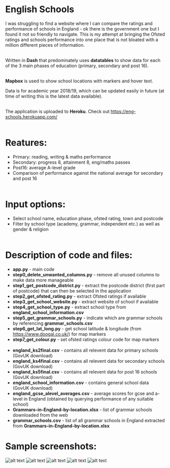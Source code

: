 # English Schools

I was struggling to find a website where I can compare the ratings and performance of schools in England - ok there is the government one but I found it not so friendly to navigate. This is my attempt at bringing the Ofsted ratings and schools performance into one place that is not bloated with a million different pieces of information.<br><br>

Written in **Dash** that predominately uses **datatables** to show data for each of the 3 main phases of education (primary, secondary and post 16).<br><br>

**Mapbox** is used to show school locations with markers and hover text.

Data is for academic year 2018/19, which can be updated easily in future (at time of writing this is the latest data available).<br><br>

The application is uploaded to **Heroku**. Check out https://eng-schools.herokuapp.com/<br><br>

# Reatures:
  - Primary: reading, writing & maths performance
  - Secondary: progress 8, attainment 8, eng/maths passes
  - Post16: average A-level grade
  - Comparison of performance against the national average for secondary and post 16<br><br>

# Input options:
- Select school name, education phase, ofsted rating, town and postcode
- Filter by school type (academy, grammar, independent etc.) as well as gender & religion<br><br>

# Description of code and files:
- **app.py** - main code
- **step0_delete_unwanted_columns.py** - remove all unused columns to make data more manageable
- **step1_get_postcode_district.py** - extract the postcode district (first part of postcode) that can then be selected in the application
- **step2_get_ofsted_rating.py** - extract Ofsted ratings if available
- **step3_get_school_website.py** - extract website of school if available 
- **step4_get_school_type.py** - extract school type from **england_school_information.csv**
- **step5_get_grammar_schools.py** - indicate which are grammar schools by referencing **grammar_schools.csv**
- **step6_get_lat_long.py** - get school latitude & longitude (from https://www.doogal.co.uk/) for map markers
- **step7_get_colour.py** - set ofsted ratings colour code for map markers<br><br>
- **england_ks2final.csv** - contains all relevent data for primary schools (GovUK download)
- **england_ks4final.csv** - contains all relevent data for secondary schools (GovUK download)
- **england_ks5final.csv** - contains all relevent data for post 16 schools (GovUK download)
- **england_school_information.csv** - contains general school data (GovUK download)
- **england_gcse_alevel_averages.csv** - average scores for gcse and a-level in England (obtained by querying performance of any suitable school)
- **Grammars-in-England-by-location.xlsx** - list of grammar schools downloaded from the web
- **grammar_schools.csv** - list of all grammar schools in England extracted from **Grammars-in-England-by-location.xlsx**


# Sample screenshots:
![alt text](https://github.com/waiky8/eng-schools/blob/main/screenshot1.png)
![alt text](https://github.com/waiky8/eng-schools/blob/main/screenshot2.png)
![alt text](https://github.com/waiky8/eng-schools/blob/main/screenshot3.png)
![alt text](https://github.com/waiky8/eng-schools/blob/main/screenshot4.png)
![alt text](https://github.com/waiky8/eng-schools/blob/main/screenshot5.png)
